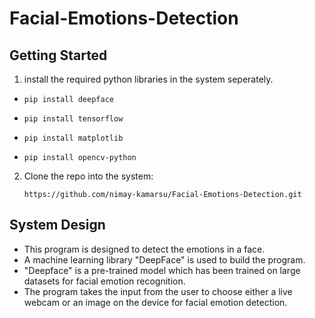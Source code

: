 # Facial-Emotions-Detection

## Getting Started
1. install the required python libraries in the system seperately.
* ```
  pip install deepface
  ```
* ```
  pip install tensorflow
  ```
* ```
  pip install matplotlib
  ```
* ```
  pip install opencv-python
  ```
2. Clone the repo into the system:
   ```
   https://github.com/nimay-kamarsu/Facial-Emotions-Detection.git
   ```

## System Design
* This program is designed to detect the emotions in a face.
* A machine learning library "DeepFace" is used to build the program.
* "Deepface" is a pre-trained model which has been trained on large datasets for facial emotion recognition.
* The program takes the input from the user to choose either a live webcam or an image on the device for facial emotion detection.
